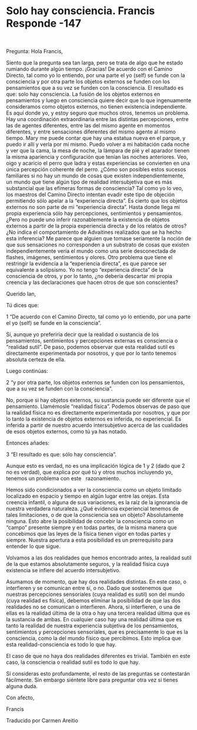 # Solo hay consciencia. Francis Responde -147 

&nbsp; 

Pregunta: Hola Francis, 

Siento que la pregunta sea tan larga, pero se trata de algo que he estado rumiando durante alg&uacute;n tiempo. &iexcl;Gracias! De acuerdo con el Camino Directo, tal como yo lo entiendo, por una parte el yo (self) se funde con la consciencia y por otra parte los objetos externos se funden con los pensamientos que a su vez se funden con la consciencia. El resultado es que: solo hay consciencia. La fusi&oacute;n de los objetos externos en pensamientos y luego en consciencia quiere decir que lo que ingenuamente consideramos como objetos externos, no tienen existencia independiente. Es aqu&iacute; donde yo, y estoy seguro que muchos otros, tenemos un problema. Hay una coordinaci&oacute;n extraordinaria entre las distintas percepciones, entre las de agentes diferentes, entre las del mismo agente en momentos diferentes, y entre sensaciones diferentes del mismo agente al mismo tiempo. Mary me puede contar que hay una estatua nueva en el parque, y puedo ir all&iacute; y verla por m&iacute; mismo. Puedo volver a mi habitaci&oacute;n cada noche y ver que la cama, la mesa de noche, la l&aacute;mpara de pi&eacute; y el aparador tienen la misma apariencia y configuraci&oacute;n que ten&iacute;an las noches anteriores. Veo, oigo y acaricio el perro que ladra y estas experiencias se convierten en una &uacute;nica percepci&oacute;n coherente del perro. &iquest;C&oacute;mo son posibles estos sucesos familiares si no hay un mundo de cosas que existen independientemente, un mundo que tiene alg&uacute;n tipo de realidad intersubjetiva que es m&aacute;s substancial que las ef&iacute;meras formas de consciencia? Tal como yo lo veo, los maestros del Camino Directo intentan evadir este tipo de objeci&oacute;n permitiendo s&oacute;lo apelar a la &ldquo;experiencia directa&rdquo;. Es cierto que los objetos externos no son parte de mi &ldquo;experiencia directa&rdquo;. Hasta donde llega mi propia experiencia s&oacute;lo hay percepciones, sentimientos y pensamientos. &iquest;Pero no puede uno inferir razonablemente la existencia de objetos externos a partir de la propia experiencia directa y de los relatos de otros? &iquest;No indica el comportamiento de Advaitines realizados que se ha hecho esta inferencia? Me parece que alguien que tomase seriamente la noci&oacute;n de que sus sensaciones no corresponden a un substrato de cosas que existen independientemente ver&iacute;a el mundo como una serie desconectada de flashes, im&aacute;genes, sentimientos y olores. Otro problema que tiene el restringir la evidencia a la &ldquo;experiencia directa&rdquo;, es que parece ser equivalente a solipsismo. Yo no tengo &ldquo;experiencia directa&rdquo; de la consciencia de otros, y por lo tanto, &iquest;no deber&iacute;a descartar mi propia creencia y las declaraciones que hacen otros de que son conscientes?

Querido Ian,

T&uacute; dices que: 

1 &ldquo;De acuerdo con el Camino Directo, tal como yo lo entiendo, por una parte el yo (self) se funde en la consciencia&rdquo;. 

S&iacute;, aunque yo preferir&iacute;a decir que la realidad o sustancia de los pensamientos, sentimientos y percepciones externas es consciencia o &ldquo;realidad sutil&rdquo;. De paso, podemos observar que esta realidad sutil es directamente experimentada por nosotros, y que por lo tanto tenemos absoluta certeza de ella. 

Luego contin&uacute;as:

2 &ldquo;y por otra parte, los objetos externos se funden con los pensamientos, que a su vez se funden con la consciencia&rdquo;. 

No, porque si hay objetos externos, su sustancia puede ser diferente que el pensamiento. Llam&eacute;mosle &ldquo;realidad f&iacute;sica&rdquo;. Podemos observas de paso que la realidad f&iacute;sica no es directamente experimentada por nosotros, y que por lo tanto la existencia de objetos externos es inferida, no experiencial. Es inferida a partir de nuestro acuerdo intersubjetivo acerca de las cualidades de esos objetos externos, como t&uacute; ya has notado. 

Entonces a&ntilde;ades:

3 &ldquo;El resultado es que: s&oacute;lo hay consciencia&rdquo;. 

Aunque esto es verdad, no es una implicaci&oacute;n l&oacute;gica de 1 y 2 (dado que 2 no es verdad), que explica por qu&eacute; t&uacute; y otros muchos incluyendo yo, tenemos un problema con este
&nbsp; 
razonamiento. 

Hemos sido condicionados a ver la consciencia como un objeto limitado localizado en espacio y tiempo en alg&uacute;n lugar entre las orejas. Esta creencia infantil, o alguna de sus variaciones, es la ra&iacute;z de la ignorancia de nuestra verdadera naturaleza. &iquest;Qu&eacute; evidencia experiencial tenemos de tales limitaciones, o de que la consciencia sea un objeto? Absolutamente ninguna. Esto abre la posibilidad de concebir la consciencia como un &ldquo;campo&rdquo; presente siempre y en todas partes, de la misma manera que concebimos que las leyes de la f&iacute;sica tienen vigor en todas partes y siempre. Nuestra apertura a esta posibilidad es un prerrequisito para entender lo que sigue. 

Volvamos a las dos realidades que hemos encontrado antes, la realidad sutil de la que estamos absolutamente seguros, y la realidad f&iacute;sica cuya existencia se infiere del acuerdo intersubjetivo. 

Asumamos de momento, que hay dos realidades distintas. En este caso, o interfieren y se comunican entre s&iacute;, o no. Dado que sostenemos que nuestras percepciones sensoriales (cuya realidad es sutil) son del mundo (cuya realidad es f&iacute;sica), debemos eliminar la posibilidad de que las dos realidades no se comunican o interfieren. Ahora, si interfieren, o una de ellas es la realidad &uacute;ltima de la otra o hay una tercera realidad &uacute;ltima que es la sustancia de ambas. En cualquier caso hay una realidad &uacute;ltima que es tanto la realidad de nuestra experiencia subjetiva de los pensamientos, sentimientos y percepciones sensoriales, que es precisamente lo que es la consciencia, como la del mundo f&iacute;sico que percibimos. Esto implica que esta realidad-consciencia es todo lo que hay. 

El caso de que no haya dos realidades diferentes es trivial. Tambi&eacute;n en este caso, la consciencia o realidad sutil es todo lo que hay. 

Si consideras esto profundamente, el resto de las preguntas se contestar&aacute;n f&aacute;cilmente. Sin embargo si&eacute;ntete libre para preguntar otra vez si tienes alguna duda.

Con afecto, 

Francis

Traducido por Carmen Areitio

